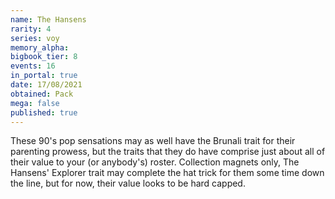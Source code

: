 ```yaml
---
name: The Hansens
rarity: 4
series: voy
memory_alpha:
bigbook_tier: 8
events: 16
in_portal: true
date: 17/08/2021
obtained: Pack
mega: false
published: true
---
```


These 90's pop sensations may as well have the Brunali trait for their parenting prowess, but the traits that they do have comprise just about all of their value to your (or anybody's) roster. Collection magnets only, The Hansens' Explorer trait may complete the hat trick for them some time down the line, but for now, their value looks to be hard capped.
